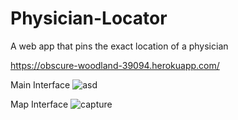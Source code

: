 # Physician-Locator
A web app that pins the exact location of a physician

https://obscure-woodland-39094.herokuapp.com/

Main Interface
![asd](https://user-images.githubusercontent.com/28064695/40534833-2993b924-5fbc-11e8-954a-56f289d84a0f.PNG)


Map Interface
![capture](https://user-images.githubusercontent.com/28064695/40534838-2bd10ff2-5fbc-11e8-9c1c-8cfaa6f74ab4.PNG)
